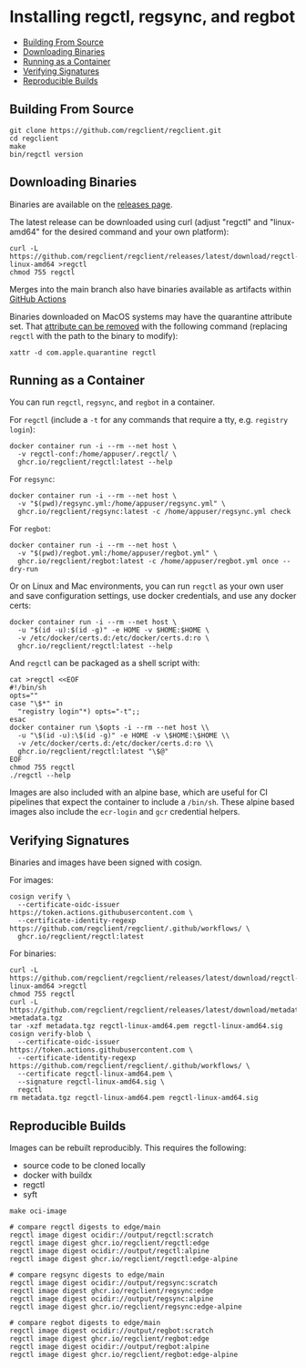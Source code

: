 # Installing regctl, regsync, and regbot

- [Building From Source](#building-from-source)
- [Downloading Binaries](#downloading-binaries)
- [Running as a Container](#running-as-a-container)
- [Verifying Signatures](#verifying-signatures)
- [Reproducible Builds](#reproducible-builds)

## Building From Source

```shell
git clone https://github.com/regclient/regclient.git
cd regclient
make
bin/regctl version
```

## Downloading Binaries

Binaries are available on the [releases page](https://github.com/regclient/regclient/releases).

The latest release can be downloaded using curl (adjust "regctl" and
"linux-amd64" for the desired command and your own platform):

```shell
curl -L https://github.com/regclient/regclient/releases/latest/download/regctl-linux-amd64 >regctl
chmod 755 regctl
```

Merges into the main branch also have binaries available as artifacts within [GitHub Actions](https://github.com/regclient/regclient/actions/workflows/go.yml?query=branch%3Amain)

Binaries downloaded on MacOS systems may have the quarantine attribute set.
That [attribute can be removed](https://apple.stackexchange.com/questions/243687/allow-applications-downloaded-from-anywhere-in-macos-sierra) with the following command (replacing `regctl` with the path to the binary to modify):

```shell
xattr -d com.apple.quarantine regctl
```

## Running as a Container

You can run `regctl`, `regsync`, and `regbot` in a container.

For `regctl` (include a `-t` for any commands that require a tty, e.g. `registry login`):

```shell
docker container run -i --rm --net host \
  -v regctl-conf:/home/appuser/.regctl/ \
  ghcr.io/regclient/regctl:latest --help
```

For `regsync`:

```shell
docker container run -i --rm --net host \
  -v "$(pwd)/regsync.yml:/home/appuser/regsync.yml" \
  ghcr.io/regclient/regsync:latest -c /home/appuser/regsync.yml check
```

For `regbot`:

```shell
docker container run -i --rm --net host \
  -v "$(pwd)/regbot.yml:/home/appuser/regbot.yml" \
  ghcr.io/regclient/regbot:latest -c /home/appuser/regbot.yml once --dry-run
```

Or on Linux and Mac environments, you can run `regctl` as your own user and save
configuration settings, use docker credentials, and use any docker certs:

```shell
docker container run -i --rm --net host \
  -u "$(id -u):$(id -g)" -e HOME -v $HOME:$HOME \
  -v /etc/docker/certs.d:/etc/docker/certs.d:ro \
  ghcr.io/regclient/regctl:latest --help
```

And `regctl` can be packaged as a shell script with:

```shell
cat >regctl <<EOF
#!/bin/sh
opts=""
case "\$*" in
  "registry login"*) opts="-t";;
esac
docker container run \$opts -i --rm --net host \\
  -u "\$(id -u):\$(id -g)" -e HOME -v \$HOME:\$HOME \\
  -v /etc/docker/certs.d:/etc/docker/certs.d:ro \\
  ghcr.io/regclient/regctl:latest "\$@"
EOF
chmod 755 regctl
./regctl --help
```

Images are also included with an alpine base, which are useful for CI pipelines that expect the container to include a `/bin/sh`.
These alpine based images also include the `ecr-login` and `gcr` credential helpers.

## Verifying Signatures

Binaries and images have been signed with cosign.

For images:

```shell
cosign verify \
  --certificate-oidc-issuer https://token.actions.githubusercontent.com \
  --certificate-identity-regexp https://github.com/regclient/regclient/.github/workflows/ \
  ghcr.io/regclient/regctl:latest
```

For binaries:

```shell
curl -L https://github.com/regclient/regclient/releases/latest/download/regctl-linux-amd64 >regctl
chmod 755 regctl
curl -L https://github.com/regclient/regclient/releases/latest/download/metadata.tgz >metadata.tgz
tar -xzf metadata.tgz regctl-linux-amd64.pem regctl-linux-amd64.sig
cosign verify-blob \
  --certificate-oidc-issuer https://token.actions.githubusercontent.com \
  --certificate-identity-regexp https://github.com/regclient/regclient/.github/workflows/ \
  --certificate regctl-linux-amd64.pem \
  --signature regctl-linux-amd64.sig \
  regctl
rm metadata.tgz regctl-linux-amd64.pem regctl-linux-amd64.sig
```

## Reproducible Builds

Images can be rebuilt reproducibly.
This requires the following:

- source code to be cloned locally
- docker with buildx
- regctl
- syft

```shell
make oci-image

# compare regctl digests to edge/main
regctl image digest ocidir://output/regctl:scratch
regctl image digest ghcr.io/regclient/regctl:edge
regctl image digest ocidir://output/regctl:alpine
regctl image digest ghcr.io/regclient/regctl:edge-alpine

# compare regsync digests to edge/main
regctl image digest ocidir://output/regsync:scratch
regctl image digest ghcr.io/regclient/regsync:edge
regctl image digest ocidir://output/regsync:alpine
regctl image digest ghcr.io/regclient/regsync:edge-alpine

# compare regbot digests to edge/main
regctl image digest ocidir://output/regbot:scratch
regctl image digest ghcr.io/regclient/regbot:edge
regctl image digest ocidir://output/regbot:alpine
regctl image digest ghcr.io/regclient/regbot:edge-alpine
```
